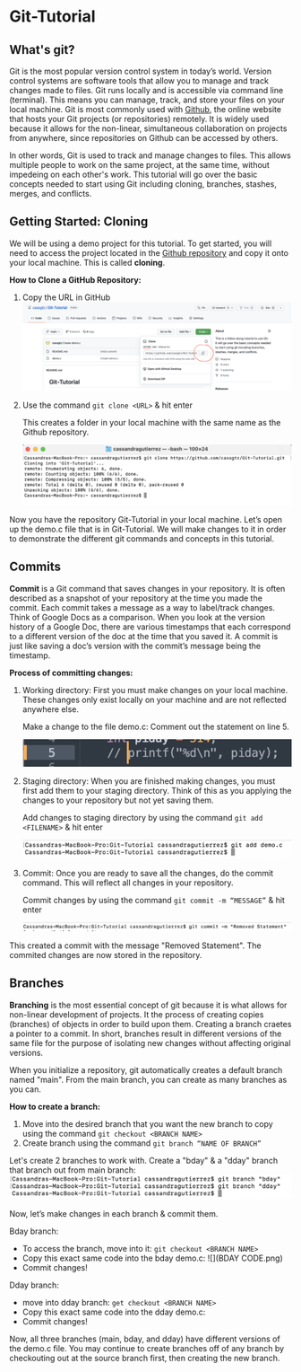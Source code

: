 # Git-Tutorial 
## What's git? 
Git is the most popular version control system in today’s world. Version control systems are software tools that allow you to manage and track changes made to files. Git runs locally and is accessible via command line (terminal). This means you can manage, track, and store your files on your local machine. Git is most commonly used with [Github](https://github.com), the online website that hosts your Git projects (or repositories) remotely. It is widely used because it allows for the non-linear, simultaneous collaboration on projects from anywhere, since repositories on Github can be accessed by others. 

In other words, Git is used to track and manage changes to files. This allows multiple people to work on the same project, at the same time, without impedeing on each other's work. This tutorial will go over the basic concepts needed to start using Git including cloning, branches, stashes, merges, and conflicts.

## Getting Started: Cloning 

We will be using a demo project for this tutorial. To get started, you will need to access the project located in the [Github repository](https://github.com/cassgtz/Git-Tutorial.git) and copy it onto your local machine. This is called **cloning**. 

**How to Clone a GitHub Repository:** 
1. Copy the URL in GitHub
![](githuburl.png)
2. Use the command `git clone <URL>` & hit enter
  
    This creates a folder in your local machine with the same name as the Github repository. 
  
    ![](clone.png)

Now you have the repository Git-Tutorial in your local machine. Let’s open up the demo.c file that is in Git-Tutorial. We will make changes to it in order to demonstrate the different git commands and concepts in this tutorial. 

## Commits
**Commit** is a Git command that saves changes in your repository. It is often described as a snapshot of your repository at the time you made the commit. Each commit takes a message as a way to label/track changes. 
Think of Google Docs as a comparison. When you look at the version history of a Google Doc, there are various timestamps that each correspond to a different version of the doc at the time that you saved it. A commit is just like saving a doc’s version with the commit’s message being the timestamp.

**Process of committing changes:** 

1. Working directory: First you must make changes on your local machine. These changes only exist locally on your machine and are not reflected anywhere else. 

    Make a change to the file demo.c: Comment out the statement on line 5. 
    
    ![](comment.png)

2. Staging directory: When you are finished making changes, you must first add them to your staging directory. Think of this as you applying the changes to your repository but not yet saving them. 
    
    Add changes to staging directory by using the command `git add <FILENAME>` & hit enter
  
    ![](stage.png)

3. Commit: Once you are ready to save all the changes, do the commit command. This will reflect all changes in your repository. 

    Commit changes by using the command `git commit -m “MESSAGE”` & hit enter
  
    ![](commit.png)
    
This created a commit with the message "Removed Statement". The commited changes are now stored in the repository. 

## Branches
**Branching** is the most essential concept of git because it is what allows for non-linear development of projects. It the process of creating copies (branches) of objects in order to build upon them. Creating a branch craetes a pointer to a commit. In short, branches result in different versions of the same file for the purpose of isolating new changes without affecting original versions. 

When you initialize a repository, git automatically creates a default branch named "main". From the main branch, you can create as many branches as you can.

**How to create a branch:** 
1. Move into the desired branch that you want the new branch to copy using the command `git checkout <BRANCH NAME>` 
2. Create branch using the command `git branch “NAME OF BRANCH”`

Let's create 2 branches to work with. Create a "bday" & a "dday" branch that branch out from main branch: 
![](createBranches.png)

Now, let’s make changes in each branch & commit them. 

Bday branch:
  
  * To access the branch, move into it: `git checkout <BRANCH NAME>`
  * Copy this exact same code into the bday demo.c:
![](BDAY CODE.png) 
  * Commit changes!
  
Dday branch:

  * move into dday branch: `get checkout <BRANCH NAME>`
  * Copy this exact same code into the dday demo.c:
  * Commit changes!

Now, all three branches (main, bday, and dday) have different versions of the demo.c file. You may continue to create branches off of any branch by checkouting out at the source branch first, then creating the new branch. 


